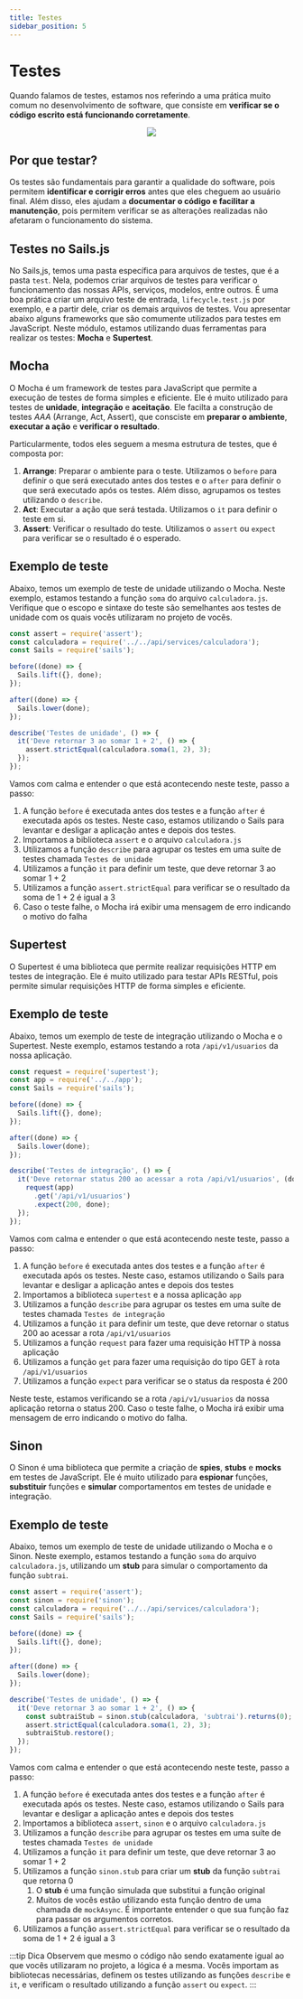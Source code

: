 ```yaml
---
title: Testes
sidebar_position: 5
---
```


# Testes

Quando falamos de testes, estamos nos referindo a uma prática muito comum no desenvolvimento de software, que consiste em **verificar se o código escrito está funcionando corretamente**.

<center>
<img src="https://i.pinimg.com/originals/b2/37/7d/b2377d0cff8e242297c8fc025cfdf8a9.gif" />
</center>

## Por que testar?

Os testes são fundamentais para garantir a qualidade do software, pois permitem **identificar e corrigir erros** antes que eles cheguem ao usuário final. Além disso, eles ajudam a **documentar o código e facilitar a manutenção**, pois permitem verificar se as alterações realizadas não afetaram o funcionamento do sistema.

## Testes no Sails.js

No Sails,js, temos uma pasta específica para arquivos de testes, que é a pasta `test`. Nela, podemos criar arquivos de testes para verificar o funcionamento das nossas APIs, serviços, modelos, entre outros. É uma boa prática criar um arquivo teste de entrada, `lifecycle.test.js` por exemplo, e a partir dele, criar os demais arquivos de testes. Vou apresentar abaixo alguns frameworks que são comumente utilizados para testes em JavaScript.  Neste módulo, estamos utilizando duas ferramentas para realizar os testes: **Mocha** e **Supertest**.

## Mocha

O Mocha é um framework de testes para JavaScript que permite a execução de testes de forma simples e eficiente. Ele é muito utilizado para testes de **unidade**, **integração** e **aceitação**. Ele facilta a construção de testes *AAA* (Arrange, Act, Assert), que consciste em **preparar o ambiente**, **executar a ação** e **verificar o resultado**. 

Particularmente, todos eles seguem a mesma estrutura de testes, que é composta por:

1. **Arrange**: Preparar o ambiente para o teste. Utilizamos o `before` para definir o que será executado antes dos testes e o `after` para definir o que será executado após os testes. Além disso, agrupamos os testes utilizando o `describe`.
2. **Act**: Executar a ação que será testada. Utilizamos o `it` para definir o teste em si.
3. **Assert**: Verificar o resultado do teste. Utilizamos o `assert` ou `expect` para verificar se o resultado é o esperado.

## Exemplo de teste

Abaixo, temos um exemplo de teste de unidade utilizando o Mocha. Neste exemplo, estamos testando a função `soma` do arquivo `calculadora.js`. Verifique que o escopo e sintaxe do teste são semelhantes aos testes de unidade com os quais vocês utilizaram no projeto de vocês.

```javascript
const assert = require('assert');
const calculadora = require('../../api/services/calculadora');
const Sails = require('sails');

before((done) => {
  Sails.lift({}, done);
});

after((done) => {
  Sails.lower(done);
});

describe('Testes de unidade', () => {
  it('Deve retornar 3 ao somar 1 + 2', () => {
    assert.strictEqual(calculadora.soma(1, 2), 3);
  });
});
```

Vamos com calma e entender o que está acontecendo neste teste, passo a passo:

1. A função `before` é executada antes dos testes e a função `after` é executada após os testes. Neste caso, estamos utilizando o Sails para levantar e desligar a aplicação antes e depois dos testes.
2. Importamos a biblioteca `assert` e o arquivo `calculadora.js`
3. Utilizamos a função `describe` para agrupar os testes em uma suíte de testes chamada `Testes de unidade`
4. Utilizamos a função `it` para definir um teste, que deve retornar 3 ao somar 1 + 2
5. Utilizamos a função `assert.strictEqual` para verificar se o resultado da soma de 1 + 2 é igual a 3
6. Caso o teste falhe, o Mocha irá exibir uma mensagem de erro indicando o motivo do falha

## Supertest

O Supertest é uma biblioteca que permite realizar requisições HTTP em testes de integração. Ele é muito utilizado para testar APIs RESTful, pois permite simular requisições HTTP de forma simples e eficiente.

## Exemplo de teste

Abaixo, temos um exemplo de teste de integração utilizando o Mocha e o Supertest. Neste exemplo, estamos testando a rota `/api/v1/usuarios` da nossa aplicação.

```javascript
const request = require('supertest');
const app = require('../../app');
const Sails = require('sails');

before((done) => {
  Sails.lift({}, done);
});

after((done) => {
  Sails.lower(done);
});

describe('Testes de integração', () => {
  it('Deve retornar status 200 ao acessar a rota /api/v1/usuarios', (done) => {
    request(app)
      .get('/api/v1/usuarios')
      .expect(200, done);
  });
});
```
Vamos com calma e entender o que está acontecendo neste teste, passo a passo:

1. A função `before` é executada antes dos testes e a função `after` é executada após os testes. Neste caso, estamos utilizando o Sails para levantar e desligar a aplicação antes e depois dos testes
2. Importamos a biblioteca `supertest` e a nossa aplicação `app`
3. Utilizamos a função `describe` para agrupar os testes em uma suíte de testes chamada `Testes de integração`
4. Utilizamos a função `it` para definir um teste, que deve retornar o status 200 ao acessar a rota `/api/v1/usuarios`
5. Utilizamos a função `request` para fazer uma requisição HTTP à nossa aplicação
6. Utilizamos a função `get` para fazer uma requisição do tipo GET à rota `/api/v1/usuarios`
7. Utilizamos a função `expect` para verificar se o status da resposta é 200


Neste teste, estamos verificando se a rota `/api/v1/usuarios` da nossa aplicação retorna o status 200. Caso o teste falhe, o Mocha irá exibir uma mensagem de erro indicando o motivo do falha.

## Sinon

O Sinon é uma biblioteca que permite a criação de **spies**, **stubs** e **mocks** em testes de JavaScript. Ele é muito utilizado para **espionar** funções, **substituir** funções e **simular** comportamentos em testes de unidade e integração.

## Exemplo de teste

Abaixo, temos um exemplo de teste de unidade utilizando o Mocha e o Sinon. Neste exemplo, estamos testando a função `soma` do arquivo `calculadora.js`, utilizando um **stub** para simular o comportamento da função `subtrai`.

```javascript
const assert = require('assert');
const sinon = require('sinon');
const calculadora = require('../../api/services/calculadora');
const Sails = require('sails');

before((done) => {
  Sails.lift({}, done);
});

after((done) => {
  Sails.lower(done);
});

describe('Testes de unidade', () => {
  it('Deve retornar 3 ao somar 1 + 2', () => {
    const subtraiStub = sinon.stub(calculadora, 'subtrai').returns(0);
    assert.strictEqual(calculadora.soma(1, 2), 3);
    subtraiStub.restore();
  });
});
```

Vamos com calma e entender o que está acontecendo neste teste, passo a passo:

1. A função `before` é executada antes dos testes e a função `after` é executada após os testes. Neste caso, estamos utilizando o Sails para levantar e desligar a aplicação antes e depois dos testes
2. Importamos a biblioteca `assert`, `sinon` e o arquivo `calculadora.js`
3. Utilizamos a função `describe` para agrupar os testes em uma suíte de testes chamada `Testes de unidade`
4. Utilizamos a função `it` para definir um teste, que deve retornar 3 ao somar 1 + 2
5. Utilizamos a função `sinon.stub` para criar um **stub** da função `subtrai` que retorna 0
   1. O **stub** é uma função simulada que substitui a função original
   2. Muitos de vocês estão utilizando esta função dentro de uma chamada de `mockAsync`. É importante entender o que sua função faz para passar os argumentos corretos.
6. Utilizamos a função `assert.strictEqual` para verificar se o resultado da soma de 1 + 2 é igual a 3

:::tip Dica
Observem que mesmo o código não sendo exatamente igual ao que vocês utilizaram no projeto, a lógica é a mesma. Vocês importam as bibliotecas necessárias, definem os testes utilizando as funções `describe` e `it`, e verificam o resultado utilizando a função `assert` ou `expect`.
:::